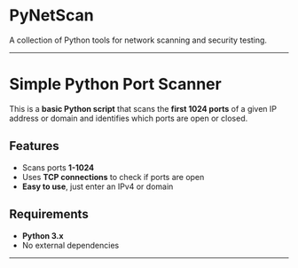 # PyNetScan
A collection of Python tools for network scanning and security testing.

---
# Simple Python Port Scanner
This is a **basic Python script** that scans the **first 1024 ports** of a given IP address or domain and identifies which ports are open or closed.

## Features
- Scans ports **1-1024**
- Uses **TCP connections** to check if ports are open
- **Easy to use**, just enter an IPv4 or domain

## Requirements
- **Python 3.x**
- No external dependencies


---

